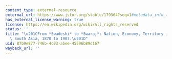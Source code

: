 ```yaml
---
content_type: external-resource
external_url: https://www.jstor.org/stable/179304?seq=1#metadata_info_tab_contents
has_external_license_warning: true
license: https://en.wikipedia.org/wiki/All_rights_reserved
status: ''
title: "\u201CFrom *Swadeshi* to *Swaraj*: Nation, Economy, Territory in Colonial\
  \ South Asia, 1870 to 1907.\u201D"
uid: 87b9e877-746b-4c03-abee-45596b89d167
wayback_url: ''
---
```

